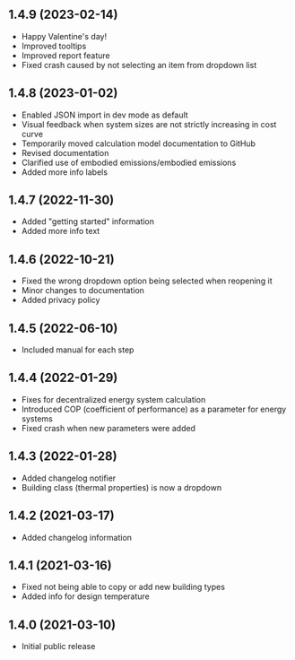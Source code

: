 ## 1.4.9 (2023-02-14)
* Happy Valentine's day!
* Improved tooltips
* Improved report feature
* Fixed crash caused by not selecting an item from dropdown list

## 1.4.8 (2023-01-02)
* Enabled JSON import in dev mode as default
* Visual feedback when system sizes are not strictly increasing in cost curve
* Temporarily moved calculation model documentation to GitHub
* Revised documentation
* Clarified use of embodied emissions/embodied emissions
* Added more info labels

## 1.4.7 (2022-11-30)
* Added "getting started" information
* Added more info text

## 1.4.6 (2022-10-21)
* Fixed the wrong dropdown option being selected when reopening it
* Minor changes to documentation
* Added privacy policy

## 1.4.5 (2022-06-10)
* Included manual for each step

## 1.4.4 (2022-01-29)

* Fixes for decentralized energy system calculation
* Introduced COP (coefficient of performance) as a parameter for energy systems
* Fixed crash when new parameters were added

## 1.4.3 (2022-01-28)

* Added changelog notifier
* Building class (thermal properties) is now a dropdown

## 1.4.2 (2021-03-17)

* Added changelog information

## 1.4.1 (2021-03-16)

* Fixed not being able to copy or add new building types
* Added info for design temperature

## 1.4.0 (2021-03-10)

* Initial public release